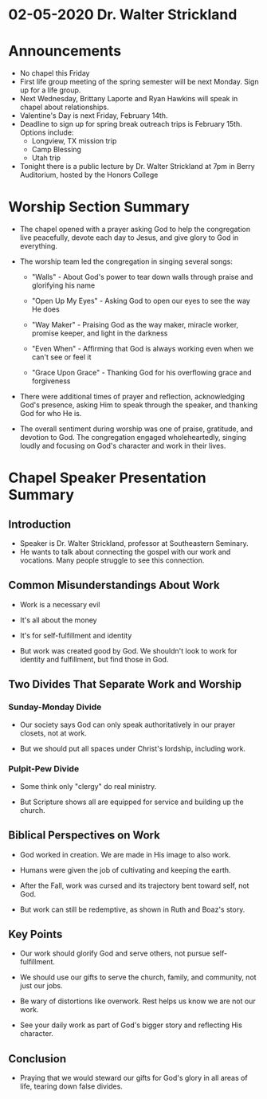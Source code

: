 # 02-05-2020 Dr. Walter Strickland



# Announcements

- No chapel this Friday
- First life group meeting of the spring semester will be next Monday. Sign up for a life group.
- Next Wednesday, Brittany Laporte and Ryan Hawkins will speak in chapel about relationships.  
- Valentine's Day is next Friday, February 14th.  
- Deadline to sign up for spring break outreach trips is February 15th. Options include:
  - Longview, TX mission trip
  - Camp Blessing
  - Utah trip
- Tonight there is a public lecture by Dr. Walter Strickland at 7pm in Berry Auditorium, hosted by the Honors College


# Worship Section Summary

- The chapel opened with a prayer asking God to help the congregation live peacefully, devote each day to Jesus, and give glory to God in everything. 

- The worship team led the congregation in singing several songs:

  - "Walls" - About God's power to tear down walls through praise and glorifying his name

  - "Open Up My Eyes" - Asking God to open our eyes to see the way He does

  - "Way Maker" - Praising God as the way maker, miracle worker, promise keeper, and light in the darkness

  - "Even When" - Affirming that God is always working even when we can't see or feel it

  - "Grace Upon Grace" - Thanking God for his overflowing grace and forgiveness

- There were additional times of prayer and reflection, acknowledging God's presence, asking Him to speak through the speaker, and thanking God for who He is.

- The overall sentiment during worship was one of praise, gratitude, and devotion to God. The congregation engaged wholeheartedly, singing loudly and focusing on God's character and work in their lives.


# Chapel Speaker Presentation Summary

## Introduction

- Speaker is Dr. Walter Strickland, professor at Southeastern Seminary. 
- He wants to talk about connecting the gospel with our work and vocations. Many people struggle to see this connection.

## Common Misunderstandings About Work

- Work is a necessary evil
- It's all about the money
- It's for self-fulfillment and identity

- But work was created good by God. We shouldn't look to work for identity and fulfillment, but find those in God.

## Two Divides That Separate Work and Worship

### Sunday-Monday Divide

- Our society says God can only speak authoritatively in our prayer closets, not at work. 

- But we should put all spaces under Christ's lordship, including work.

### Pulpit-Pew Divide 

- Some think only "clergy" do real ministry. 

- But Scripture shows all are equipped for service and building up the church.

## Biblical Perspectives on Work

- God worked in creation. We are made in His image to also work.

- Humans were given the job of cultivating and keeping the earth.

- After the Fall, work was cursed and its trajectory bent toward self, not God.

- But work can still be redemptive, as shown in Ruth and Boaz's story.

## Key Points

- Our work should glorify God and serve others, not pursue self-fulfillment. 

- We should use our gifts to serve the church, family, and community, not just our jobs.

- Be wary of distortions like overwork. Rest helps us know we are not our work.

- See your daily work as part of God's bigger story and reflecting His character.

## Conclusion

- Praying that we would steward our gifts for God's glory in all areas of life, tearing down false divides.